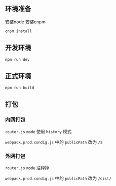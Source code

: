 ## 环境准备

安装node 安装cnpm

``` bash
cnpm install
```

## 开发环境

``` bash
npm run dev
```

## 正式环境

``` bash
npm run build
```


## 打包
### 内网打包
 `router.js` `mode` 使用 `history` 模式

 `webpack.prod.condig.js` 中的 `publicPath` 改为 `/`s

### 外网打包
  `router.js` `mode` 注释掉

  `webpack.prod.condig.js` 中的 `publicPath` 改为 `/dist/`
